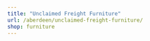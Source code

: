 ```yaml
---
title: "Unclaimed Freight Furniture"
url: /aberdeen/unclaimed-freight-furniture/
shop: furniture
---
```

